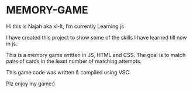 # MEMORY-GAME
Hi this is Najah aka xl-lt,
I’m currently Learning js 

I have created this project to show some of the skills I have learned till now in js.

 This is a memory game written in JS, HTML and  CSS. The goal is to match pairs of cards in the least number of matching attempts.


This game code  was written & compiled using VSC.

Plz enjoy my game:) 
